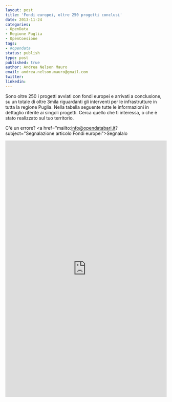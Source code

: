 ```yaml
---
layout: post
title: 'Fondi europei, oltre 250 progetti conclusi'
date: 2013-11-24
categories:
- OpenData
- Regione Puglia
- OpenCoesione
tags:
- #opendata
status: publish
type: post
published: true
author: Andrea Nelson Mauro
email: andrea.nelson.mauro@gmail.com
twitter:
linkedin:
---
```

<p>Sono oltre 250 i progetti avviati con fondi europei e arrivati a conclusione, su un totale di oltre 3mila riguardanti gli interventi per le infrastrutture in tutta la regione Puglia. Nella tabella seguente tutte le informazioni in dettaglio riferite ai singoli progetti. Cerca quello che ti interessa, o che è stato realizzato sul tuo territorio. 

<!--more-->

C'è un errore? <a href="mailto:info@opendatabari.it?subject="Segnalazione articolo Fondi europei">Segnalalo<br />
<iframe src="http://cf.datawrapper.de/F0u6e/3/" frameborder="0" allowtransparency="true" allowfullscreen="allowfullscreen" webkitallowfullscreen="webkitallowfullscreen" mozallowfullscreen="mozallowfullscreen" oallowfullscreen="oallowfullscreen" msallowfullscreen="msallowfullscreen" width="100%" height="800"></iframe></p>
